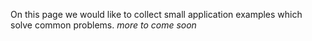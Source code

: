 On this page we would like to collect small application examples which solve common problems. _more to come soon_